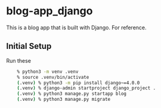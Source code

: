 # blog-app_django
This is a blog app that is built with Django. For reference.

## Initial Setup
Run these
```bash
    % python3 -m venv .venv
    % source .venv/bin/activate
    (.venv) % python3 -m pip install django~=4.0.0
    (.venv) % django-admin startproject django_project .
    (.venv) % python3 manage.py startapp blog
    (.venv) % python3 manage.py migrate
```